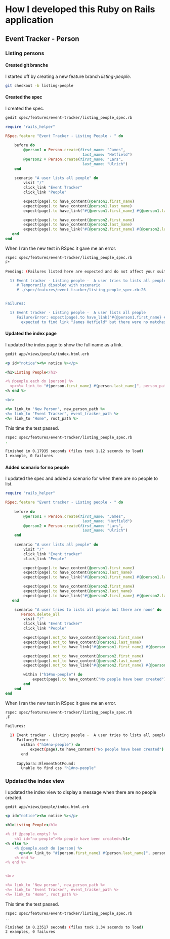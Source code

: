 # How I developed this Ruby on Rails application #


## Event Tracker - Person ##


### Listing persons ###


#### Created git branche ####
I started off by creating a new feature branch *listing-people*. 
```bash
git checkout -b listing-people
```

#### Created the spec ####
I created the spec.
```bash
gedit spec/features/event-tracker/listing_people_spec.rb
```

```ruby
require "rails_helper"

RSpec.feature "Event Tracker - Listing People - " do
    
    before do
        @person1 = Person.create(first_name: "James",
                                  last_name: "Hetfield") 
        @person2 = Person.create(first_name: "Lars",
                                  last_name: "Ulrich") 
    end
    
    scenario "A user lists all people" do
        visit "/"
        click_link "Event Tracker"
        click_link "People"

        expect(page).to have_content(@person1.first_name)
        expect(page).to have_content(@person1.last_name)
        expect(page).to have_link("#{@person1.first_name} #{@person1.last_name}")

        expect(page).to have_content(@person2.first_name)
        expect(page).to have_content(@person2.last_name)
        expect(page).to have_link("#{@person2.first_name} #{@person2.last_name}")
   end
end
```

When I ran the new test in RSpec it gave me an error.
```bash
rspec spec/features/event-tracker/listing_people_spec.rb 
F*

Pending: (Failures listed here are expected and do not affect your suite's status)

  1) Event tracker - Listing people -  A user tries to lists all people but there are none
     # Temporarily disabled with xscenario
     # ./spec/features/event-tracker/listing_people_spec.rb:26


Failures:

  1) Event tracker - Listing people -  A user lists all people
     Failure/Error: expect(page).to have_link("#{@person1.first_name} #{@person1.last_name}")
       expected to find link "James Hetfield" but there were no matches
```

#### Updated the index page ####
I updated the index page to show the full name as a link.
```bash
gedit app/views/people/index.html.erb
```

```ruby
<p id="notice"><%= notice %></p>

<h1>Listing People</h1>

<% @people.each do |person| %>
  <p><%= link_to "#{person.first_name} #{person.last_name}", person_path(person) %></p>
<% end %>

<br>

<%= link_to 'New Person', new_person_path %>
<%= link_to "Event Tracker", event_tracker_path %>
<%= link_to "Home", root_path %>
```

This time the test passed.
```bash
rspec spec/features/event-tracker/listing_people_spec.rb 
.

Finished in 0.17935 seconds (files took 1.12 seconds to load)
1 example, 0 failures
```

#### Added scenario for no people ####
I updated the spec and added a scenario for when there are no people to list.
```ruby
require "rails_helper"

RSpec.feature "Event tracker - Listing people - " do
    
    before do
        @person1 = Person.create(first_name: "James",
                                  last_name: "Hetfield") 
        @person2 = Person.create(first_name: "Lars",
                                  last_name: "Ulrich") 
    end
    
    scenario "A user lists all people" do
        visit "/"
        click_link "Event tracker"
        click_link "People"

        expect(page).to have_content(@person1.first_name)
        expect(page).to have_content(@person1.last_name)
        expect(page).to have_link("#{@person1.first_name} #{@person1.last_name}")

        expect(page).to have_content(@person2.first_name)
        expect(page).to have_content(@person2.last_name)
        expect(page).to have_link("#{@person2.first_name} #{@person2.last_name}")
   end

    scenario "A user tries to lists all people but there are none" do
       Person.delete_all
        visit "/"
        click_link "Event tracker"
        click_link "People"

        expect(page).not_to have_content(@person1.first_name)
        expect(page).not_to have_content(@person1.last_name)
        expect(page).not_to have_link("#{@person1.first_name} #{@person1.last_name}")

        expect(page).not_to have_content(@person2.first_name)
        expect(page).not_to have_content(@person2.last_name)
        expect(page).not_to have_link("#{@person2.first_name} #{@person2.last_name}")

        within ("h1#no-people") do
            expect(page).to have_content("No people have been created")
        end
    end
end
```

When I ran the new test in RSpec it gave me an error.
```bash
rspec spec/features/event-tracker/listing_people_spec.rb 
.F

Failures:

  1) Event tracker - Listing people -  A user tries to lists all people but there are none
     Failure/Error:
       within ("h1#no-people") do
           expect(page).to have_content("No people have been created")
       end
     
     Capybara::ElementNotFound:
       Unable to find css "h1#no-people"
```

### Updated the index view ###
I updated the index view to display a message when there are no people created.
```bash
gedit app/views/people/index.html.erb
```

```ruby
<p id="notice"><%= notice %></p>

<h1>Listing People</h1>

<% if @people.empty? %>
    <h1 id="no-people">No people have been created</h1>
<% else %>
    <% @people.each do |person| %>
      <p><%= link_to "#{person.first_name} #{person.last_name}", person_path(person) %></p>
    <% end %>
<% end %>


<br>

<%= link_to 'New person', new_person_path %>
<%= link_to "Event Tracker", event_tracker_path %>
<%= link_to "Home", root_path %>

```


This time the test passed.
```bash
rspec spec/features/event-tracker/listing_people_spec.rb 
..

Finished in 0.23517 seconds (files took 1.34 seconds to load)
2 examples, 0 failures
```

